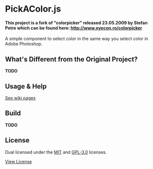 PickAColor.js
==============

#### This project is a fork of "colorpicker" released 23.05.2009 by Stefan Petre which can be found here: http://www.eyecon.ro/colorpicker

A simple component to select color in the same way you select color in Adobe Photoshop.


## What's Different from the Original Project?

__TODO__


## Usage & Help

[See wiki pages](/bsara/pickacolor.js/wiki)


## Build

__TODO__


## License

Dual licensed under the [MIT](http://opensource.org/licenses/MIT) and [GPL-3.0](https://www.gnu.org/licenses/gpl-3.0-standalone.html) licenses.

[View License](LICENSES)